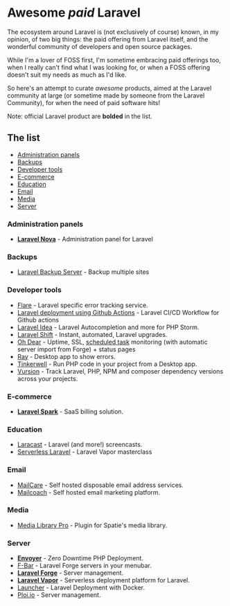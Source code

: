 # Awesome _paid_ Laravel

The ecosystem around Laravel is (not exclusively of course) known, in my opinion, of two big things: the paid offering from Laravel itself, and the wonderful community of developers and open source packages.

While I'm a lover of FOSS first, I'm sometime embracing paid offerings too, when I really can't find what I was looking for, or when a FOSS offering doesn't suit my needs as much as I'd like.

So here's an attempt to curate _awesome_ products, aimed at the Laravel community at large (or sometime made by someone from the Laravel Community), for when the need of paid software hits!

Note: official Laravel product are **bolded** in the list.

## The list

- [Administration panels](#administration-panels)
- [Backups](#backups)
- [Developer tools](#developer-tools)
- [E-commerce](#e-commerce)
- [Education](#education)
- [Email](#email)
- [Media](#media)
- [Server](#server)

### Administration panels
- **[Laravel Nova](https://nova.laravel.com/)** - Administration panel for Laravel

### Backups

- [Laravel Backup Server](https://spatie.be/products/laravel-backup-server) - Backup multiple sites

### Developer tools

- [Flare](https://flareapp.io/) - Laravel specific error tracking service.
- [Laravel deployment using Github Actions](https://sjorso.com/laravel-deployment-using-github-actions) - Laravel CI/CD Workflow for Github actions
- [Laravel Idea](https://laravel-idea.com/) - Laravel Autocompletion and more for PHP Storm.
- [Laravel Shift](https://laravelshift.com/) - Instant, automated, Laravel upgrades.
- [Oh Dear](https://ohdear.app/) - Uptime, SSL, [scheduled task](https://github.com/spatie/laravel-schedule-monitor) monitoring (with automatic server import from Forge) + status pages 
- [Ray](https://myray.app/) - Desktop app to show errors.
- [Tinkerwell](https://tinkerwell.app/) - Run PHP code in your project from a Desktop app.
- [Vursion](https://vursion.io/) - Track Laravel, PHP, NPM and composer dependency versions across your projects.

### E-commerce

- **[Laravel Spark](https://spark.laravel.com/)** - SaaS billing solution.

### Education

- [Laracast](https://laracasts.com/) - Laravel (and more!) screencasts.
- [Serverless Laravel](https://serverlesslaravelcourse.com) - Laravel Vapor masterclass

### Email

- [MailCare](https://mailcare.io/) - Self hosted disposable email address services.
- [Mailcoach](https://mailcoach.app/) - Self hosted email marketing platform.

### Media

- [Media Library Pro](https://medialibrary.pro/) - Plugin for Spatie's media library.

### Server

- **[Envoyer](https://envoyer.io/)** - Zero Downtime PHP Deployment.
- [F-Bar](https://laravel-forge-menubar.com/) - Laravel Forge servers in your menubar.
- **[Laravel Forge](https://forge.laravel.com)** - Server management.
- **[Laravel Vapor](https://vapor.laravel.com/)** - Serverless deployment platform for Laravel.
- [Launcher](https://uselauncher.com) - Laravel Deployment with Docker.
- [Ploi.io](https://ploi.io/) - Server management.
